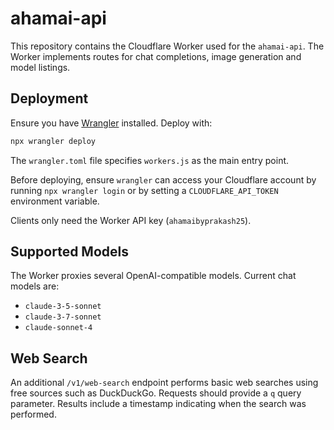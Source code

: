 # ahamai-api

This repository contains the Cloudflare Worker used for the `ahamai-api`.
The Worker implements routes for chat completions, image generation and
model listings.

## Deployment

Ensure you have [Wrangler](https://developers.cloudflare.com/workers/wrangler/)
installed. Deploy with:

```sh
npx wrangler deploy
```

The `wrangler.toml` file specifies `workers.js` as the main entry point.

Before deploying, ensure `wrangler` can access your Cloudflare account by
running `npx wrangler login` or by setting a `CLOUDFLARE_API_TOKEN` environment
variable.

Clients only need the Worker API key (`ahamaibyprakash25`).

## Supported Models

The Worker proxies several OpenAI-compatible models. Current chat models are:

- `claude-3-5-sonnet`
- `claude-3-7-sonnet`
- `claude-sonnet-4`

## Web Search

An additional `/v1/web-search` endpoint performs basic web searches using free
sources such as DuckDuckGo. Requests should provide a `q` query parameter.
Results include a timestamp indicating when the search was performed.
